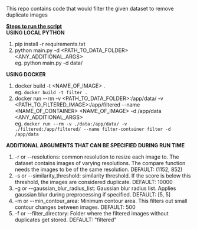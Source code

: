 This repo contains code that would filter the given dataset to remove duplicate images

<b><u>Steps to run the script</b></u><br>
<b>USING LOCAL PYTHON</b>
1. pip install -r requirements.txt
2. python main.py -d <PATH_TO_DATA_FOLDER> <ANY_ADDITIONAL_ARGS><br>
eg. python main.py -d data/

<b>USING DOCKER</b>
1. docker build -t <NAME_OF_IMAGE> .<br>
eg. `docker build -t filter .`
2. docker run --rm -v <PATH_TO_DATA_FOLDER>:/app/data/ -v <PATH_TO_FILTERED_IMAGE>:/app/filtered --name <NAME_OF_CONTAINER> <NAME_OF_IMAGE> -d /app/data <ANY_ADDITIONAL_ARGS><br>
eg. `docker run --rm -v ./data:/app/data/ -v ./filtered:/app/filtered/ --name filter-container filter -d /app/data`

<b>ADDITIONAL ARGUMENTS THAT CAN BE SPECIFIED DURING RUN TIME</b><br>
1. -r or --resolutions: common resolution to resize each image to. The dataset contains images of varying resolutions. The compare function needs the images to be of the same resolution. DEFAULT: (1152, 852)
2. -s or --similarity_threshold: similarity threshold. If the score is below this threshold, the images are considered duplicate. DEFAULT: 10000
3. -g or --gaussian_blur_radius_list: Gaussian blur radius list. Applies gaussian blur during preprocessing if specified. DEFAULT: [5, 5]
4. -m or --min_contour_area: Minimum contour area. This filters out small contour changes between images. DEFAULT: 500
5. -f or --filter_directory: Folder where the filtered images without duplicates get stored. DEFAULT: "filtered"